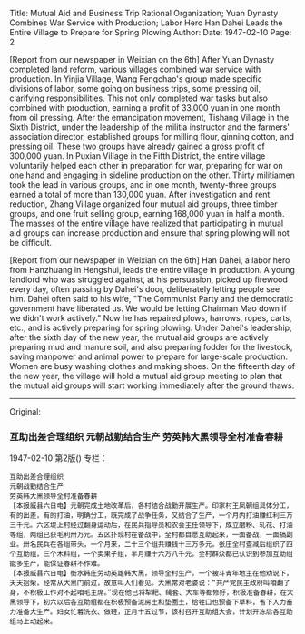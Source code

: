 Title: Mutual Aid and Business Trip Rational Organization; Yuan Dynasty Combines War Service with Production; Labor Hero Han Dahei Leads the Entire Village to Prepare for Spring Plowing
Author:
Date: 1947-02-10
Page: 2

[Report from our newspaper in Weixian on the 6th] After Yuan Dynasty completed land reform, various villages combined war service with production. In Yinjia Village, Wang Fengchao's group made specific divisions of labor, some going on business trips, some pressing oil, clarifying responsibilities. This not only completed war tasks but also combined with production, earning a profit of 33,000 yuan in one month from oil pressing. After the emancipation movement, Tishang Village in the Sixth District, under the leadership of the militia instructor and the farmers' association director, established groups for milling flour, ginning cotton, and pressing oil. These two groups have already gained a gross profit of 300,000 yuan. In Puxian Village in the Fifth District, the entire village voluntarily helped each other in preparation for war, preparing for war on one hand and engaging in sideline production on the other. Thirty militiamen took the lead in various groups, and in one month, twenty-three groups earned a total of more than 130,000 yuan. After investigation and rent reduction, Zhang Village organized four mutual aid groups, three timber groups, and one fruit selling group, earning 168,000 yuan in half a month. The masses of the entire village have realized that participating in mutual aid groups can increase production and ensure that spring plowing will not be difficult.

[Report from our newspaper in Weixian on the 6th] Han Dahei, a labor hero from Hanzhuang in Hengshui, leads the entire village in production. A young landlord who was struggled against, at his persuasion, picked up firewood every day, often passing by Dahei's door, deliberately letting people see him. Dahei often said to his wife, "The Communist Party and the democratic government have liberated us. We would be letting Chairman Mao down if we didn't work actively." Now he has repaired plows, harrows, ropes, carts, etc., and is actively preparing for spring plowing. Under Dahei's leadership, after the sixth day of the new year, the mutual aid groups are actively preparing mud and manure soil, and also preparing fodder for the livestock, saving manpower and animal power to prepare for large-scale production. Women are busy washing clothes and making shoes. On the fifteenth day of the new year, the village will hold a mutual aid group meeting to plan that the mutual aid groups will start working immediately after the ground thaws.



<hr /> 

Original: 


### 互助出差合理组织  元朝战勤结合生产  劳英韩大黑领导全村准备春耕

1947-02-10
第2版()
专栏：

    互助出差合理组织
    元朝战勤结合生产
    劳英韩大黑领导全村准备春耕
    【本报威县六日电】元朝完成土地改革后，各村结合战勤开展生产。印家村王凤朝组具体分工，有的出差，有的打油，明确分工，既完成了战争任务，又结合了生产，一个月内打油赚红利三万三千元。六区堤上村经过翻身运动后，在民兵指导员和农会主任领导下，成立磨粉、轧花、打油等组，两组已获毛利卅万元。五区扑现村在备战中，全村都自愿互助起来，一面备战，一面搞副业。卅名民兵在各组带头，一个月来，二十三个组共赚钱十三万多元。张庄全村查减后组织了四个互助组，三个木料组，一个卖果子组，半月赚十六万八千元。全村群众都已认识到参加互助组能多生产，能保证春耕不作难。
    【本报威县六日电】衡水韩庄劳动英雄韩大黑，领导全村生产。一个被斗青年地主在他劝说下，天天拾柴，经常从大黑门前过，故意叫人们看见。大黑常对老婆说：“共产党民主政府叫咱翻了身，不积极工作对不起咱毛主席。”现在他已将犁耙、绳套、大车等都修好，积极准备春耕，在大黑领导下，初六以后各互助组都在积极预备泥房土和垫圈土，给牲口也预备下草料，省下人力畜力准备大生产。妇女忙着洗衣、做鞋，正月十五过节，该村召开互助组大会，计划开冻后各互助组马上动起来。
